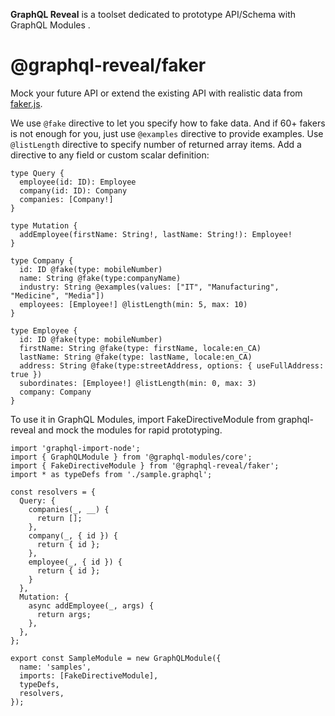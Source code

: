 **GraphQL Reveal** is a toolset dedicated to prototype API/Schema with GraphQL Modules .

# @graphql-reveal/faker

Mock your future API or extend the existing API with realistic data from [faker.js](https://github.com/Marak/faker.js).

We use `@fake` directive to let you specify how to fake data. And if 60+ fakers is not enough for you, just use `@examples` directive to provide examples. Use `@listLength` directive to specify number of returned array items. Add a directive to any field or custom scalar definition:

```code
type Query {
  employee(id: ID): Employee
  company(id: ID): Company
  companies: [Company!]
}

type Mutation {
  addEmployee(firstName: String!, lastName: String!): Employee!
}

type Company {
  id: ID @fake(type: mobileNumber)
  name: String @fake(type:companyName)
  industry: String @examples(values: ["IT", "Manufacturing", "Medicine", "Media"])
  employees: [Employee!] @listLength(min: 5, max: 10)
}

type Employee {
  id: ID @fake(type: mobileNumber)
  firstName: String @fake(type: firstName, locale:en_CA)
  lastName: String @fake(type: lastName, locale:en_CA)
  address: String @fake(type:streetAddress, options: { useFullAddress: true })
  subordinates: [Employee!] @listLength(min: 0, max: 3)
  company: Company
}
```

To use it in GraphQL Modules, import FakeDirectiveModule from graphql-reveal and mock the modules for rapid prototyping.

```code
import 'graphql-import-node';
import { GraphQLModule } from '@graphql-modules/core';
import { FakeDirectiveModule } from '@graphql-reveal/faker';
import * as typeDefs from './sample.graphql';

const resolvers = {
  Query: {
    companies(_, __) {
      return [];
    },
    company(_, { id }) {
      return { id };
    },
    employee(_, { id }) {
      return { id };
    }
  },
  Mutation: {
    async addEmployee(_, args) {
      return args;
    },
  },
};

export const SampleModule = new GraphQLModule({
  name: 'samples',
  imports: [FakeDirectiveModule],
  typeDefs,
  resolvers,
});
```